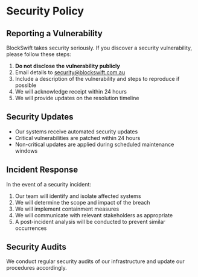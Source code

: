 # Security Policy

## Reporting a Vulnerability

BlockSwift takes security seriously. If you discover a security vulnerability, please follow these steps:

1. **Do not disclose the vulnerability publicly**
2. Email details to security@blockswift.com.au
3. Include a description of the vulnerability and steps to reproduce if possible
4. We will acknowledge receipt within 24 hours
5. We will provide updates on the resolution timeline

## Security Updates

- Our systems receive automated security updates
- Critical vulnerabilities are patched within 24 hours
- Non-critical updates are applied during scheduled maintenance windows

## Incident Response

In the event of a security incident:

1. Our team will identify and isolate affected systems
2. We will determine the scope and impact of the breach
3. We will implement containment measures
4. We will communicate with relevant stakeholders as appropriate
5. A post-incident analysis will be conducted to prevent similar occurrences

## Security Audits

We conduct regular security audits of our infrastructure and update our procedures accordingly.